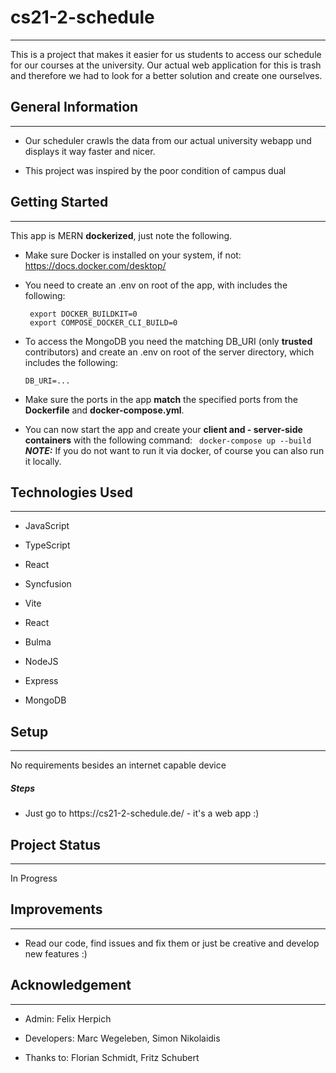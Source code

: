 <h1>cs21-2-schedule</h1>
<hr><p>This is a project that makes it easier for us students to access our schedule for our courses at the university. Our actual web application for this is trash and therefore we had to look for a better solution and create one ourselves.</p>
<h2>General Information</h2>
<hr><ul>
<li>Our scheduler crawls the data from our actual university webapp und displays it way faster and nicer.</li>
</ul><ul>
<li>This project was inspired by the poor condition of campus dual</li>
</ul>

## Getting Started

---

This app is MERN **dockerized**, just note the following.

- Make sure Docker is installed on your system, if not: https://docs.docker.com/desktop/

- You need to create an .env on root of the app, with includes the following:
  ```
   export DOCKER_BUILDKIT=0
   export COMPOSE_DOCKER_CLI_BUILD=0
  ```
- To access the MongoDB you need the matching DB_URI (only **trusted** contributors) and create an .env on root of the server directory, which includes the following:
  ```
  DB_URI=...
  ```
- Make sure the ports in the app **match** the specified ports from the **Dockerfile** and **docker-compose.yml**.

- You can now start the app and create your **client and - server-side containers** with the following command:
  ` 
   docker-compose up --build
 `  
  **_NOTE:_** If you do not want to run it via docker, of course you can also run it locally.

<h2>Technologies Used</h2>
<hr><ul>
<li>JavaScript</li>
</ul><ul>
<li>TypeScript</li>
</ul><ul>
<li>React</li>
</ul><ul>
<li>Syncfusion</li>
</ul><ul>
<li>Vite</li>
</ul><ul>
<li>React</li>
</ul><ul>
<li>Bulma</li>
</ul><ul>
<li>NodeJS</li>
</ul><ul>
<li>Express</li>
</ul><ul>
<li>MongoDB</li>
</ul><h2>Setup</h2>
<hr><p>No requirements besides an internet capable device</p><h5>Steps</h5><ul>
<li>Just go to https://cs21-2-schedule.de/ - it's a web app :)</li>
</ul><h2>Project Status</h2>
<hr><p>In Progress</p><h2>Improvements</h2>
<hr><ul>
<li>Read our code, find issues and fix them or just be creative and develop new features :)</li>
</ul><h2>Acknowledgement</h2>
<hr><ul>
<li>Admin: Felix Herpich</li>
</ul><ul>
<li>Developers: Marc Wegeleben, Simon Nikolaidis</li>
</ul><ul>
<li>Thanks to: Florian Schmidt, Fritz Schubert</li>
</ul>
